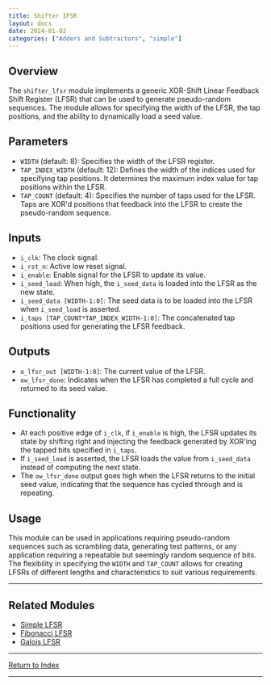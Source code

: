 ```yaml
---
title: Shifter IFSR
layout: docs
date: 2024-01-02
categories: ["Adders and Subtractors", "simple"]
---
```


## Overview

The `shifter_lfsr` module implements a generic XOR-Shift Linear Feedback Shift Register (LFSR) that can be used to generate pseudo-random sequences. The module allows for specifying the width of the LFSR, the tap positions, and the ability to dynamically load a seed value.

## Parameters

- `WIDTH` (default: 8): Specifies the width of the LFSR register.
- `TAP_INDEX_WIDTH` (default: 12): Defines the width of the indices used for specifying tap positions. It determines the maximum index value for tap positions within the LFSR.
- `TAP_COUNT` (default: 4): Specifies the number of taps used for the LFSR. Taps are XOR'd positions that feedback into the LFSR to create the pseudo-random sequence.

## Inputs

- `i_clk`: The clock signal.
- `i_rst_n`: Active low reset signal.
- `i_enable`: Enable signal for the LFSR to update its value.
- `i_seed_load`: When high, the `i_seed_data` is loaded into the LFSR as the new state.
- `i_seed_data [WIDTH-1:0]`: The seed data is to be loaded into the LFSR when `i_seed_load` is asserted.
- `i_taps [TAP_COUNT*TAP_INDEX_WIDTH-1:0]`: The concatenated tap positions used for generating the LFSR feedback.

## Outputs

- `o_lfsr_out [WIDTH-1:0]`: The current value of the LFSR.
- `ow_lfsr_done`: Indicates when the LFSR has completed a full cycle and returned to its seed value.

## Functionality

- At each positive edge of `i_clk`, if `i_enable` is high, the LFSR updates its state by shifting right and injecting the feedback generated by XOR'ing the tapped bits specified in `i_taps`.
- If `i_seed_load` is asserted, the LFSR loads the value from `i_seed_data` instead of computing the next state.
- The `ow_lfsr_done` output goes high when the LFSR returns to the initial seed value, indicating that the sequence has cycled through and is repeating.

## Usage

This module can be used in applications requiring pseudo-random sequences such as scrambling data, generating test patterns, or any application requiring a repeatable but seemingly random sequence of bits. The flexibility in specifying the `WIDTH` and `TAP_COUNT` allows for creating LFSRs of different lengths and characteristics to suit various requirements.

---

## Related Modules

- [Simple LFSR](shifter_lfsr)
- [Fibonacci LFSR](shifter_lfsr_fibonacci)
- [Galois LFSR](shifter_lfsr_galois)

---

[Return to Index](/docs/mark_down/rtl/)

---
